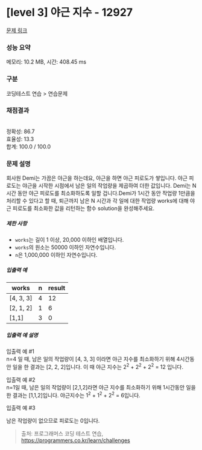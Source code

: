 # [level 3] 야근 지수 - 12927 

[문제 링크](https://school.programmers.co.kr/learn/courses/30/lessons/12927#) 

### 성능 요약

메모리: 10.2 MB, 시간: 408.45 ms

### 구분

코딩테스트 연습 > 연습문제

### 채점결과

<br/>정확성: 86.7<br/>효율성: 13.3<br/>합계: 100.0 / 100.0

### 문제 설명

<p>회사원 Demi는 가끔은 야근을 하는데요, 야근을 하면 야근 피로도가 쌓입니다. 야근 피로도는 야근을 시작한 시점에서 남은 일의 작업량을 제곱하여 더한 값입니다. Demi는 N시간 동안 야근 피로도를 최소화하도록 일할 겁니다.Demi가 1시간 동안 작업량 1만큼을 처리할 수 있다고 할 때,  퇴근까지 남은 N 시간과 각 일에 대한 작업량 works에 대해 야근 피로도를 최소화한 값을 리턴하는 함수 solution을 완성해주세요.</p>

<h5>제한 사항</h5>

<ul>
<li><code>works</code>는 길이 1 이상, 20,000 이하인 배열입니다.</li>
<li><code>works</code>의 원소는 50000 이하인 자연수입니다.</li>
<li><code>n</code>은 1,000,000 이하인 자연수입니다.</li>
</ul>

<h5>입출력 예</h5>
<table class="table">
        <thead><tr>
<th>works</th>
<th>n</th>
<th>result</th>
</tr>
</thead>
        <tbody><tr>
<td>[4, 3, 3]</td>
<td>4</td>
<td>12</td>
</tr>
<tr>
<td>[2, 1, 2]</td>
<td>1</td>
<td>6</td>
</tr>
<tr>
<td>[1,1]</td>
<td>3</td>
<td>0</td>
</tr>
</tbody>
      </table>
<h5>입출력 예 설명</h5>

<p>입출력 예 #1<br>
n=4 일 때, 남은 일의 작업량이 [4, 3, 3] 이라면 야근 지수를 최소화하기 위해 4시간동안 일을 한 결과는 [2, 2, 2]입니다. 이 때 야근 지수는 2<sup>2</sup> + 2<sup>2</sup> + 2<sup>2</sup> = 12 입니다.</p>

<p>입출력 예 #2<br>
n=1일 때, 남은 일의 작업량이 [2,1,2]라면 야근 지수를 최소화하기 위해 1시간동안 일을 한 결과는 [1,1,2]입니다. 야근지수는 1<sup>2</sup> + 1<sup>2</sup> + 2<sup>2</sup> = 6입니다.</p>

<p>입출력 예 #3</p>

<p>남은 작업량이 없으므로 피로도는 0입니다.</p>


> 출처: 프로그래머스 코딩 테스트 연습, https://programmers.co.kr/learn/challenges